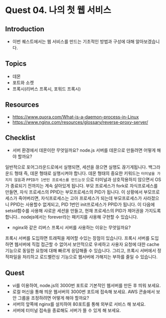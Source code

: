 # Quest 04. 나의 첫 웹 서비스

## Introduction
* 이번 퀘스트에서는 웹 서비스를 만드는 기초적인 방법과 구성에 대해 알아보겠습니다.

## Topics
* 데몬
* 포트와 소켓
* 프록시(리버스 프록시, 포워드 프록시)

## Resources
* https://www.quora.com/What-is-a-daemon-process-in-Linux
* https://www.nginx.com/resources/glossary/reverse-proxy-server/

## Checklist
* 서버 환경에서 데몬이란 무엇일까요? node.js 서버를 데몬으로 만들려면 어떻게 해야 할까요?

일반적으로 포어그라운드로에서 실행되면, 세션을 끊으면 실행도 끊기게됩니다. 백그라운드 형태 즉, 데몬 형태로 실행시켜야 합니다. 
데몬 형태의 중요한 키워드는 `터미널을 가지지 않음`과 `PPID가 1번인 프로세스를 만드는것` 으로 터미널과 상호작용하지 않으면서 OS가 종료되기 전까지는 계속 살아있게 됩니다. 
부모 프로세스가 fork로 자식프로세스를 만들면, 자식 프로세스의 PPID는 부모프로세스의 PID가 됩니다. 이 상황에서 부모프로세스가 죽어버리면, 자식프로세스는 고아 프로세스가 되는데 부모프로세스가 사라졌으니 PPID는
사용할수 없게되고, PID 1번인 init프로세스가 PPID가 됩니다. 이 다음에 setsid함수를 사용해 샤로운 세션을 만들고, 현재 프로세스의 PID가 제어권을 가지도록 합니다.. nodejs에서는 forever라는 패키지를 사용해 구현할 수 있습니다. 

* nginx와 같은 리버스 프록시 서버를 사용하는 이유는 무엇일까요?

프록시 서버를 도입하면 트래픽을 제어할 수있는 장점이 있습니다. 프록시 서버를 도입하면 웹서버에 직접 접근할 수 없어서 보안적으로 우세하고 사용자 요청에 대한 cache기능으로 동일한 요청에 대해 빠르게 응답해줄 수 있습니다. 그리고, 프록시 서버에서 정적파일을 처리하고 로드벨런싱 기능으로 웹서버에 가해지는 부하를 줄일 수 있습니다. 

## Quest
* vi를 이용하여, node.js의 3000번 포트로 기본적인 웹서버를 만든 후 띄워 보세요.
* 로컬 머신을 통해 띄운 웹서버의 3000번 포트에 접속해 보세요. AWS 콘솔에서 보안 그룹을 조정하려면 어떻게 해야 할까요?
* 서버의 앞쪽에 nginx를 설치하여 80포트를 통해 외부로 서비스 해 보세요.
* 서버에 터미널 접속을 종료해도 서버가 뜰 수 있게 해 보세요.

